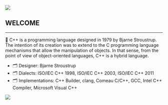 <img src="https://www.fundaciontelefonica.com.ar/wp-content/uploads/2021/05/Introduccion-a-la-programacion-Abril-2560x950-1.jpg"/> 



## WELCOME
<hr>

<p> 📁 C++ is a programming language designed in 1979 by Bjarne Stroustrup. The intention of its creation was to extend to the C programming language mechanisms that allow the manipulation of objects. In that sense, from the point of view of object-oriented languages, C++ is a hybrid language. </p>


- 🗂 Designer: Bjarne Stroustrup
- 🗂 Dialects: ISO/IEC C++ 1998, ISO/IEC C++ 2003, ISO/IEC C++ 2011
- 🗂 Implementations: C++ Builder, clang, Comeau C/C++, GCC, Intel C++ Compiler, Microsoft Visual C++

<img src="https://img.shields.io/badge/Visual_Studio_Code-0078D4?style=for-the-badge&logo=visual%20studio%20code&logoColor=white">
